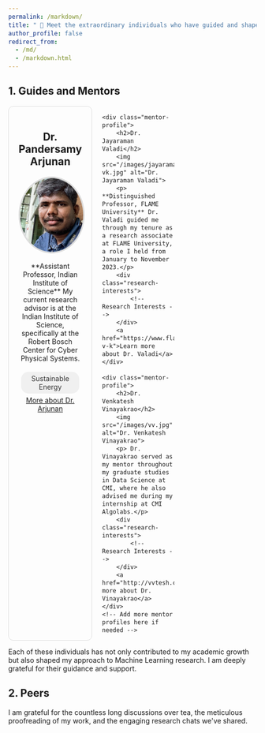 ```yaml
---
permalink: /markdown/
title: " 🌟 Meet the extraordinary individuals who have guided and shaped my academic and professional journey."
author_profile: false
redirect_from: 
  - /md/
  - /markdown.html
---
```



## 1. Guides and Mentors


<style>
    .mentors-grid {
        display: grid;
        grid-template-columns: repeat(3, 1fr); /* Creates 3 columns */
        grid-gap: 20px; /* Adjust the space between grid items */
        max-width: 1200px; /* Adjust as per your layout */
        margin: auto; /* Centers the grid in the page */
    }

    .mentor-profile {
        text-align: center;
        padding: 20px;
        border: 1px solid #ddd; /* Optional: adds a border to each profile */
        border-radius: 10px; /* Optional: rounds the corners */
    }

    .mentor-profile img {
        border-radius: 50%;
        width: 150px;
        height: 150px;
        object-fit: cover;
        border: 3px solid #ddd;
    }

    .research-interest {
        display: inline-block;
        padding: 5px 10px;
        margin: 5px;
        border-radius: 15px;
        background-color: #f0f0f0;
        color: #333;
        text-decoration: none;
        cursor: pointer;
    }
</style>

<script>
    function filterByTag(tagName) {
        console.log("Filtering by tag: " + tagName);
        // Implement sorting logic here
    }
</script>

<div class="mentors-grid">
    <div class="mentor-profile">
        <h2>Dr. Pandersamy Arjunan</h2>
        <img src="/images/samy_sir.jpg" alt="Dr. Pandersamy Arjunan">
        <p> **Assistant Professor, Indian Institute of Science** My current research advisor is at the Indian Institute of Science, specifically at the Robert Bosch Center for Cyber Physical Systems.</p>
        <div class="research-interests">
            <span class="research-interest" onclick="filterByTag('SustainableEnergy')">Sustainable Energy</span>
        </div>
        <a href="https://www.samy101.com/">More about Dr. Arjunan</a>
    </div>

    <div class="mentor-profile">
        <h2>Dr. Jayaraman Valadi</h2>
        <img src="/images/jayaraman-vk.jpg" alt="Dr. Jayaraman Valadi">
        <p> **Distinguished Professor, FLAME University** Dr. Valadi guided me through my tenure as a research associate at FLAME University, a role I held from January to November 2023.</p>
        <div class="research-interests">
            <!-- Research Interests -->
        </div>
        <a href="https://www.flame.edu.in/faculty/jayaraman-v-k">Learn more about Dr. Valadi</a>
    </div>

    <div class="mentor-profile">
        <h2>Dr. Venkatesh Vinayakrao</h2>
        <img src="/images/vv.jpg" alt="Dr. Venkatesh Vinayakrao">
        <p> Dr. Vinayakrao served as my mentor throughout my graduate studies in Data Science at CMI, where he also advised me during my internship at CMI Algolabs.</p>
        <div class="research-interests">
            <!-- Research Interests -->
        </div>
        <a href="http://vvtesh.co.in/">Discover more about Dr. Vinayakrao</a>
    </div>
    <!-- Add more mentor profiles here if needed -->
</div>

<p>Each of these individuals has not only contributed to my academic growth but also shaped my approach to Machine Learning research. I am deeply grateful for their guidance and support.</p>



## 2. Peers





<p>I am grateful for the countless long discussions over tea, the meticulous proofreading of my work, and the engaging research chats we've shared.</p>